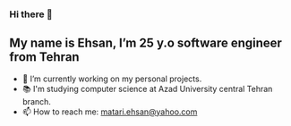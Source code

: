 ### Hi there 👋
## My name is Ehsan, I’m 25 y.o software engineer from Tehran

- 🔭 I’m currently working on my personal projects.
- 📚 I'm studying computer science at Azad University central Tehran branch. 
- 📫 How to reach me: matari.ehsan@yahoo.com


